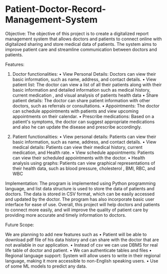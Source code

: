 # Patient-Doctor-Record-Management-System
Objective: The objective of this project is to create a digitalized report management system that allows doctors and patients to connect online with digitalized sharing and store medical data of patients. The system aims to improve patient care and streamline communication between doctors and patients.

Features:

1.	Doctor functionalities:
•	View Personal Details: Doctors can view their basic information, such as name, address, and contact details.
•	View patient list: The doctor can view a list of all their patients along with their basic information and detailed information such as medical history, current medication , and visual analysis of patients health data 
•	Share patient details: The doctor can share patient information with other doctors, such as referrals or consultations.
•	Appointments: The doctor can schedule appointments with patients and view upcoming appointments on their calendar.
•	Prescribe medications: Based on a patient's symptoms, the doctor can suggest appropriate medications and also he can update the disease and prescribe accordingly.

2.	Patient functionalities:
•	View personal details: Patients can view their basic information, such as name, address, and contact details.
•	View medical details: Patients can view their medical history, current medication, and Health rate.
•	View schedule appointments: Patients can view their scheduled appointments with the doctor.
•	Health analysis using graphs: Patients can view graphical representations of their health data, such as blood pressure, cholesterol , BMI, RBC, and WBC

Implementation: 
The program is implemented using Python programming language, and list data structure is used to store the data of patients and doctors. The data is stored in CSV format, which can be easily accessed and updated by the doctor. The program has also incorporate basic user interface for ease of use.
Overall, this project will help doctors and patients to connect more easily, and will improve the quality of patient care by providing more accurate and timely information to doctors.


Future Scope:

We are planning to add new features such as
•	Patient will be able to download pdf file of his data history and can share with the doctor that are not available in our application.
•	Instead of csv we can use DBMS for real life table of doctor and patient.
•	We can authenticate tables and files
•	Regional language support: System will allow users to write in their regional language, making it more accessible to non-English speaking users.
•	Use of some ML models to predict any data.
